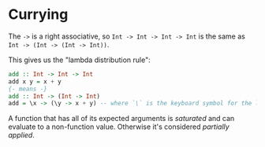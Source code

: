 # Currying

The `->` is a right associative, so `Int -> Int -> Int -> Int` is the same as `Int -> (Int -> (Int -> Int))`.

<Lozenge t="rule"/> This gives us the "lambda distribution rule":

```haskell
add :: Int -> Int -> Int
add x y = x + y
{- means -}
add :: Int -> (Int -> Int)
add = \x -> (\y -> x + y) -- where `\` is the keyboard symbol for the lambda symbol.
```

A function that has all of its expected arguments is _saturated_ and can evaluate to a non-function value. Otherwise it's considered _partially applied_. <Lozenge t="lemma"/>